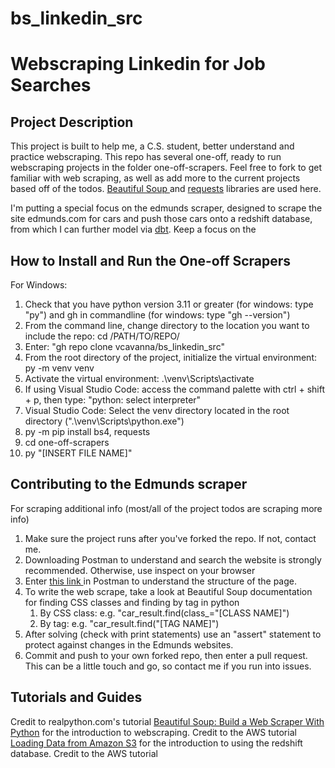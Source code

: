 # bs_linkedin_src

<h1>Webscraping Linkedin for Job Searches</h1>

<h2>Project Description</h2>

This project is built to help me, a C.S. student, better understand and practice webscraping. This repo has several one-off, ready to run webscraping projects in the folder one-off-scrapers. Feel free to fork to get familiar with web scraping, as well as add more to the current projects based off of the todos.
<a href="https://beautiful-soup-4.readthedocs.io/en/latest/#" target="_blank"> Beautiful Soup </a> and <a href="https://docs.python-requests.org/en/latest/index.html">requests</a> libraries are used here.

I'm putting a special focus on the edmunds scraper, designed to scrape the site edmunds.com for cars and push those cars onto a redshift database, from which I can further model via <a href="https://docs.getdbt.com/quickstarts/redshift?step=1">dbt</a>. Keep a focus on the 

<h2>How to Install and Run the One-off Scrapers</h2>

For Windows:

1. Check that you have python version 3.11 or greater (for windows: type "py") and gh in commandline (for windows: type "gh --version")
2. From the command line, change directory to the location you want to include the repo: cd /PATH/TO/REPO/
3. Enter: "gh repo clone vcavanna/bs_linkedin_src"
4. From the root directory of the project, initialize the virtual environment: py -m venv venv
5. Activate the virtual environment: .\venv\Scripts\activate
6. If using Visual Studio Code: access the command palette with ctrl + shift + p, then type: "python: select interpreter"
7. Visual Studio Code: Select the venv directory located in the root directory (".\venv\Scripts\python.exe")
8. py -m pip install bs4, requests
9. cd one-off-scrapers
10. py "[INSERT FILE NAME]"

<h2>Contributing to the Edmunds scraper</h2>

For scraping additional info (most/all of the project todos are scraping more info)

1. Make sure the project runs after you've forked the repo. If not, contact me.
2. Downloading Postman to understand and search the website is strongly recommended. Otherwise, use inspect on your browser
3. Enter <a href="https://www.edmunds.com/inventory/srp.html?inventorytype=used%2Ccpo&make=toyota&model=toyota%7Ccorolla"> this link </a> in Postman to understand the structure of the page.
4. To write the web scrape, take a look at Beautiful Soup documentation for finding CSS classes and finding by tag in python
    1. By CSS class: e.g. "car_result.find(class_="[CLASS NAME]")
    2. By tag: e.g. "car_result.find("[TAG NAME]")
5. After solving (check with print statements) use an "assert" statement to protect against changes in the Edmunds websites.
6. Commit and push to your own forked repo, then enter a pull request. This can be a little touch and go, so contact me if you run into issues.

<h2>Tutorials and Guides</h2>
Credit to realpython.com's tutorial <a href="https://realpython.com/beautiful-soup-web-scraper-python/">Beautiful Soup: Build a Web Scraper With Python</a> for the introduction to webscraping.
Credit to the AWS tutorial <a href="https://docs.aws.amazon.com/redshift/latest/dg/tutorial-loading-data.html">Loading Data from Amazon S3</a> for the introduction to using the redshift database.
Credit to the AWS tutorial <a href="https://docs.aws.amazon.com/redshift/latest/mgmt/python-connect-examples.html">